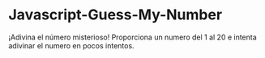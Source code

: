 # Javascript-Guess-My-Number
¡Adivina el número misterioso! Proporciona un numero del 1 al 20 e intenta adivinar el numero en pocos intentos.
